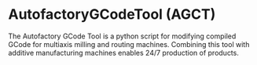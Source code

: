 # AutofactoryGCodeTool (AGCT)
The Autofactory GCode Tool is a python script for modifying compiled GCode for multiaxis milling and routing machines. Combining this tool with additive manufacturing machines enables 24/7 production of products. 
